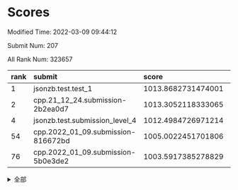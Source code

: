 # Scores

Modified Time: 2022-03-09 09:44:12

Submit Num: 207

All Rank Num: 323657

| rank |               submit               |       score        |       sigma        | pk_num |
| :--- | :--------------------------------- | :----------------- | :----------------- | :----- |
| 1    | jsonzb.test.test_1                 | 1013.8682731474001 | 0.8066858643351708 | 6253   |
| 2    | cpp.21_12_24.submission-2b2ea0d7   | 1013.3052118333065 | 0.8015190255024641 | 6253   |
| 4    | jsonzb.test.submission_level_4     | 1012.4984726971214 | 0.7845999830791937 | 6254   |
| 54   | cpp.2022_01_09.submission-816672bd | 1005.0022451701806 | 0.7245051811114157 | 6256   |
| 76   | cpp.2022_01_09.submission-5b0e3de2 | 1003.5917385278829 | 0.7097158059509375 | 6258   |


<details>
<summary>全部</summary>

| rank |                 submit                 |       score        |       sigma        | pk_num |
| :--- | :------------------------------------- | :----------------- | :----------------- | :----- |
| 1    | jsonzb.test.test_1                     | 1013.8682731474001 | 0.8066858643351708 | 6253   |
| 2    | cpp.21_12_24.submission-2b2ea0d7       | 1013.3052118333065 | 0.8015190255024641 | 6253   |
| 3    | gobigger.level_3.submission_level_3_1  | 1012.7838885708727 | 0.7942895216702379 | 6251   |
| 4    | jsonzb.test.submission_level_4         | 1012.4984726971214 | 0.7845999830791937 | 6254   |
| 5    | gobigger.level_3.submission_level_3_14 | 1011.8199369376681 | 0.7758455138574095 | 6257   |
| 6    | gobigger.level_3.submission_level_3_33 | 1011.6181920178526 | 0.7892433087318353 | 6257   |
| 7    | gobigger.level_3.submission_level_3_41 | 1011.4992231022286 | 0.7977970040953593 | 6256   |
| 8    | gobigger.level_3.submission_level_3_26 | 1011.3297430599631 | 0.7737053076136886 | 6254   |
| 9    | gobigger.level_3.submission_level_3_2  | 1011.1838165668238 | 0.7849837576588365 | 6255   |
| 10   | gobigger.level_3.submission_level_3_5  | 1011.1755970198545 | 0.7855188529297819 | 6252   |
| 11   | gobigger.level_3.submission_level_3_10 | 1011.0970793271894 | 0.7926582235797789 | 6251   |
| 12   | gobigger.level_3.submission_level_3_48 | 1010.753537822266  | 0.7592911377712118 | 6252   |
| 13   | gobigger.level_3.submission_level_3_6  | 1010.6726633537382 | 0.7620340157871015 | 6253   |
| 14   | gobigger.level_3.submission_level_3_17 | 1010.6263330050515 | 0.7890363252255318 | 6255   |
| 15   | gobigger.level_3.submission_level_3_19 | 1010.469522704247  | 0.7868675209314634 | 6251   |
| 16   | gobigger.level_3.submission_level_3_21 | 1010.4612850789779 | 0.7588355992548934 | 6249   |
| 17   | gobigger.level_3.submission_level_3_8  | 1010.354876123234  | 0.7377500696938635 | 6247   |
| 18   | gobigger.level_3.submission_level_3_7  | 1010.3130951262377 | 0.7655636155727287 | 6256   |
| 19   | gobigger.level_3.submission_level_3_40 | 1010.2811584426227 | 0.7661242863550184 | 6251   |
| 20   | gobigger.level_3.submission_level_3_9  | 1010.209570239812  | 0.7414507662035859 | 6251   |
| 21   | gobigger.level_3.submission_level_3_11 | 1010.1894216418045 | 0.7619405098083887 | 6258   |
| 22   | gobigger.level_3.submission_level_3_46 | 1010.1618778112352 | 0.7572421654123086 | 6251   |
| 23   | gobigger.level_3.submission_level_3_39 | 1010.0424853570966 | 0.749387195202577  | 6256   |
| 24   | gobigger.level_3.submission_level_3_30 | 1009.8978775279946 | 0.777168309299312  | 6253   |
| 25   | gobigger.level_3.submission_level_3_27 | 1009.8909330581955 | 0.7729419546116335 | 6255   |
| 26   | gobigger.level_3.submission_level_3_44 | 1009.8589944413117 | 0.7679125936200802 | 6252   |
| 27   | gobigger.level_3.submission_level_3_28 | 1009.8387975037966 | 0.7895158181399554 | 6255   |
| 28   | gobigger.level_3.submission_level_3_3  | 1009.8277771276364 | 0.7562588961724538 | 6254   |
| 29   | gobigger.level_3.submission_level_3_49 | 1009.7988237482647 | 0.76450758248393   | 6250   |
| 30   | gobigger.level_3.submission_level_3_37 | 1009.7777474025361 | 0.7758828958105668 | 6254   |
| 31   | gobigger.level_3.submission_level_3_0  | 1009.7671764386201 | 0.748613875608304  | 6257   |
| 32   | gobigger.level_3.submission_level_3_18 | 1009.7347985331876 | 0.7734648821603535 | 6256   |
| 33   | gobigger.level_3.submission_level_3_25 | 1009.6803533404135 | 0.7443531916901248 | 6252   |
| 34   | gobigger.level_3.submission_level_3_45 | 1009.640825853042  | 0.7556416755153296 | 6252   |
| 35   | gobigger.level_3.submission_level_3_47 | 1009.6221835286891 | 0.7566722730181799 | 6254   |
| 36   | gobigger.level_3.submission_level_3_16 | 1009.6059356318021 | 0.7423345825533061 | 6251   |
| 37   | gobigger.level_3.submission_level_3_31 | 1009.5513530810574 | 0.7580223041119206 | 6256   |
| 38   | gobigger.level_3.submission_level_3_12 | 1009.4226986687976 | 0.7523068909322695 | 6257   |
| 39   | gobigger.level_3.submission_level_3_36 | 1009.3454347567435 | 0.7469802273872836 | 6246   |
| 40   | gobigger.level_3.submission_level_3_29 | 1009.3243702775375 | 0.7394154669339117 | 6256   |
| 41   | gobigger.level_3.submission_level_3_22 | 1009.1565178719816 | 0.7420534224519195 | 6252   |
| 42   | gobigger.level_3.submission_level_3_34 | 1009.0455616246445 | 0.7558460901708416 | 6253   |
| 43   | gobigger.level_3.submission_level_3_15 | 1009.0234687623417 | 0.753592619796453  | 6253   |
| 44   | gobigger.level_3.submission_level_3_4  | 1009.0009604986537 | 0.7483641909588138 | 6256   |
| 45   | gobigger.level_3.submission_level_3_43 | 1008.9455853501365 | 0.7484617278291922 | 6251   |
| 46   | gobigger.level_3.submission_level_3_13 | 1008.7764185383378 | 0.738102607526951  | 6254   |
| 47   | gobigger.level_3.submission_level_3_24 | 1008.6348522737444 | 0.7633957204855809 | 6261   |
| 48   | gobigger.level_3.submission_level_3_35 | 1008.6321481874445 | 0.7600062817730576 | 6255   |
| 49   | gobigger.level_3.submission_level_3_20 | 1008.4917160664392 | 0.7486733866260026 | 6257   |
| 50   | gobigger.level_3.submission_level_3_32 | 1008.1093409354116 | 0.7573887909959469 | 6251   |
| 51   | gobigger.level_3.submission_level_3_23 | 1007.9643068879068 | 0.7543644007665441 | 6260   |
| 52   | gobigger.level_3.submission_level_3_38 | 1007.8252676201759 | 0.7403570291658481 | 6251   |
| 53   | gobigger.level_3.submission_level_3_42 | 1007.5940753926925 | 0.741406541920171  | 6253   |
| 54   | cpp.2022_01_09.submission-816672bd     | 1005.0022451701806 | 0.7245051811114157 | 6256   |
| 55   | gobigger.level_1.submission_level_1_33 | 1004.9767897667289 | 0.7470215312391824 | 6251   |
| 56   | gobigger.level_1.submission_level_1_4  | 1004.63407273904   | 0.7186796901108076 | 6256   |
| 57   | gobigger.level_1.submission_level_1_17 | 1004.5167292392277 | 0.7180779077727089 | 6253   |
| 58   | gobigger.level_1.submission_level_1_29 | 1004.3355890361211 | 0.7119492000597608 | 6254   |
| 59   | gobigger.level_1.submission_level_1_37 | 1004.2651207994357 | 0.7193868829843113 | 6261   |
| 60   | gobigger.level_1.submission_level_1_0  | 1004.2051841324671 | 0.7271596763137222 | 6251   |
| 61   | gobigger.level_1.submission_level_1_5  | 1004.1658817228586 | 0.7126467205940378 | 6250   |
| 62   | gobigger.level_1.submission_level_1_38 | 1004.1399045269053 | 0.7131532450507481 | 6250   |
| 63   | gobigger.level_1.submission_level_1_23 | 1004.0032379948053 | 0.7218473571937911 | 6253   |
| 64   | gobigger.level_1.submission_level_1_13 | 1003.9422201734549 | 0.7123677389969096 | 6253   |
| 65   | gobigger.level_1.submission_level_1_36 | 1003.8601380623278 | 0.7157326160957428 | 6258   |
| 66   | gobigger.level_1.submission_level_1_8  | 1003.83267150537   | 0.7276461486135477 | 6258   |
| 67   | gobigger.level_1.submission_level_1_49 | 1003.8258949867868 | 0.7132352515034501 | 6253   |
| 68   | gobigger.level_1.submission_level_1_47 | 1003.7596847291125 | 0.7184892812925099 | 6253   |
| 69   | gobigger.level_1.submission_level_1_18 | 1003.7442198827245 | 0.7118190412165776 | 6256   |
| 70   | gobigger.level_1.submission_level_1_42 | 1003.7419325010392 | 0.7098346205197343 | 6251   |
| 71   | gobigger.level_1.submission_level_1_1  | 1003.7408097404956 | 0.7171251161299327 | 6262   |
| 72   | gobigger.level_1.submission_level_1_10 | 1003.7135728022434 | 0.708034217990793  | 6256   |
| 73   | gobigger.level_1.submission_level_1_40 | 1003.6540250841115 | 0.7175532383003136 | 6253   |
| 74   | gobigger.level_1.submission_level_1_24 | 1003.6441576182035 | 0.7173783015485573 | 6248   |
| 75   | gobigger.level_1.submission_level_1_11 | 1003.6274697011307 | 0.7245289187116385 | 6255   |
| 76   | cpp.2022_01_09.submission-5b0e3de2     | 1003.5917385278829 | 0.7097158059509375 | 6258   |
| 77   | gobigger.level_1.submission_level_1_3  | 1003.582695617133  | 0.7233424251235224 | 6254   |
| 78   | gobigger.level_1.submission_level_1_35 | 1003.4743436061814 | 0.718438207685508  | 6258   |
| 79   | gobigger.level_1.submission_level_1_39 | 1003.4100659486654 | 0.7131403344348903 | 6254   |
| 80   | gobigger.level_1.submission_level_1_31 | 1003.4089936458033 | 0.7159903939462754 | 6252   |
| 81   | gobigger.level_1.submission_level_1_15 | 1003.3924904384572 | 0.7280294069048033 | 6251   |
| 82   | gobigger.level_1.submission_level_1_7  | 1003.3390621804701 | 0.7083953158179848 | 6256   |
| 83   | gobigger.level_1.submission_level_1_34 | 1003.3132993885605 | 0.7099094773442085 | 6253   |
| 84   | gobigger.level_1.submission_level_1_20 | 1003.2701044503006 | 0.7179346087925232 | 6249   |
| 85   | gobigger.level_1.submission_level_1_44 | 1003.1459594300219 | 0.7187347303845302 | 6252   |
| 86   | gobigger.level_1.submission_level_1_22 | 1003.0705090090867 | 0.7169757787399494 | 6251   |
| 87   | gobigger.level_1.submission_level_1_28 | 1003.0581230541366 | 0.7199614678964674 | 6257   |
| 88   | gobigger.level_1.submission_level_1_43 | 1003.0225299112939 | 0.7062396014724921 | 6254   |
| 89   | gobigger.level_1.submission_level_1_16 | 1002.9950093687265 | 0.7145686871390977 | 6258   |
| 90   | gobigger.level_1.submission_level_1_9  | 1002.90916734986   | 0.7083310350218474 | 6252   |
| 91   | gobigger.level_1.submission_level_1_19 | 1002.9001727222083 | 0.7224588511607084 | 6255   |
| 92   | gobigger.level_1.submission_level_1_2  | 1002.8239068390718 | 0.7119389788694656 | 6254   |
| 93   | gobigger.level_1.submission_level_1_27 | 1002.7168002106308 | 0.7143616251285325 | 6257   |
| 94   | gobigger.level_1.submission_level_1_14 | 1002.7126604362202 | 0.723191695509968  | 6254   |
| 95   | gobigger.level_1.submission_level_1_45 | 1002.6301629519346 | 0.716783367865498  | 6254   |
| 96   | gobigger.level_1.submission_level_1_6  | 1002.6099839957018 | 0.7203717101846243 | 6251   |
| 97   | gobigger.level_1.submission_level_1_46 | 1002.6057115867524 | 0.71620870775253   | 6254   |
| 98   | gobigger.level_1.submission_level_1_30 | 1002.4961431777435 | 0.7181901396192353 | 6255   |
| 99   | gobigger.level_1.submission_level_1_21 | 1002.3743363224794 | 0.7088706927384012 | 6252   |
| 100  | gobigger.level_1.submission_level_1_48 | 1002.2074881594954 | 0.7009061172296751 | 6254   |
| 101  | gobigger.level_1.submission_level_1_32 | 1002.1867088323253 | 0.724010470702299  | 6252   |
| 102  | gobigger.level_1.submission_level_1_12 | 1002.1009710769732 | 0.711104888993008  | 6255   |
| 103  | gobigger.level_1.submission_level_1_41 | 1002.0935980605689 | 0.7157293986689297 | 6254   |
| 104  | gobigger.level_1.submission_level_1_26 | 1001.7538239097281 | 0.7152016544373784 | 6252   |
| 105  | gobigger.level_1.submission_level_1_25 | 1001.7135083374667 | 0.7155599776125059 | 6259   |
| 106  | gobigger.random.submission_random_39   | 998.171320682732   | 0.6997847755630581 | 6254   |
| 107  | gobigger.random.submission_random_23   | 998.114533137725   | 0.7038455162364888 | 6253   |
| 108  | gobigger.random.submission_random_28   | 997.1977246088148  | 0.7033190024561511 | 6262   |
| 109  | gobigger.random.submission_random_7    | 997.1880644941409  | 0.7055033219409731 | 6256   |
| 110  | gobigger.random.submission_random_24   | 996.9009004995048  | 0.7089905207369728 | 6259   |
| 111  | gobigger.random.submission_random_8    | 996.8945472544468  | 0.7045635139611596 | 6256   |
| 112  | gobigger.random.submission_random_46   | 996.872164107994   | 0.7035352636592814 | 6254   |
| 113  | gobigger.random.submission_random_49   | 996.7122881605255  | 0.713574400907716  | 6251   |
| 114  | gobigger.random.submission_random_15   | 996.5835777578119  | 0.7063230759666932 | 6255   |
| 115  | gobigger.random.submission_random_1    | 996.5258842467449  | 0.702826391284602  | 6252   |
| 116  | gobigger.random.submission_random_29   | 996.5096927748043  | 0.7076366065305258 | 6253   |
| 117  | gobigger.random.submission_random_35   | 996.4342472445943  | 0.7102795013279107 | 6256   |
| 118  | gobigger.random.submission_random_19   | 996.4301626315951  | 0.7095753837056372 | 6257   |
| 119  | gobigger.random.submission_random_47   | 996.384828276213   | 0.7122921709193595 | 6252   |
| 120  | gobigger.random.submission_random_36   | 996.3761766572915  | 0.7003002896997365 | 6260   |
| 121  | gobigger.random.submission_random_31   | 996.343188060292   | 0.7100101836232623 | 6254   |
| 122  | gobigger.random.submission_random_42   | 996.3348099861186  | 0.7001581412505699 | 6254   |
| 123  | gobigger.random.submission_random_0    | 996.2346697098801  | 0.7166646195936516 | 6253   |
| 124  | gobigger.random.submission_random_13   | 996.0672788913113  | 0.704389732780841  | 6257   |
| 125  | gobigger.random.submission_random_34   | 996.00606066165    | 0.7060299188814784 | 6258   |
| 126  | gobigger.random.submission_random_20   | 995.9894217400007  | 0.7085577585498216 | 6251   |
| 127  | gobigger.random.submission_random_32   | 995.9676417669865  | 0.7055354744910685 | 6253   |
| 128  | gobigger.random.submission_random_22   | 995.9132565970532  | 0.71407067269939   | 6257   |
| 129  | gobigger.random.submission_random_30   | 995.9023710209262  | 0.7074153619958286 | 6252   |
| 130  | gobigger.random.submission_random_33   | 995.8924896643375  | 0.7078936742000206 | 6255   |
| 131  | gobigger.random.submission_random_12   | 995.8797029946112  | 0.7138015938611544 | 6258   |
| 132  | gobigger.random.submission_random_25   | 995.870755032096   | 0.7161098903607167 | 6253   |
| 133  | gobigger.random.submission_random_17   | 995.8063959683932  | 0.7063294539686245 | 6254   |
| 134  | gobigger.random.submission_random_11   | 995.8031869526329  | 0.7148840852120122 | 6256   |
| 135  | gobigger.random.submission_random_21   | 995.7004952754137  | 0.7076721041210602 | 6259   |
| 136  | gobigger.random.submission_random_40   | 995.6832062453659  | 0.7161398144368325 | 6255   |
| 137  | gobigger.random.submission_random_14   | 995.6819187472989  | 0.7185587205246327 | 6250   |
| 138  | gobigger.random.submission_random_41   | 995.6528187775909  | 0.7061619943282335 | 6253   |
| 139  | gobigger.random.submission_random_3    | 995.6217497742533  | 0.7201030323635522 | 6253   |
| 140  | gobigger.random.submission_random_44   | 995.593438154646   | 0.702923273322179  | 6254   |
| 141  | gobigger.random.submission_random_6    | 995.5775658574543  | 0.7031893423221516 | 6257   |
| 142  | gobigger.random.submission_random_5    | 995.5757246252244  | 0.6982179501501026 | 6256   |
| 143  | gobigger.random.submission_random_37   | 995.556188978901   | 0.7105360606518482 | 6259   |
| 144  | gobigger.random.submission_random_18   | 995.4864816125632  | 0.7324984473265417 | 6255   |
| 145  | gobigger.random.submission_random_26   | 995.425531301534   | 0.7105039185298399 | 6253   |
| 146  | gobigger.random.submission_random_45   | 995.3293351616899  | 0.7113695291868634 | 6257   |
| 147  | gobigger.random.submission_random_9    | 995.2555215779203  | 0.7111956375321409 | 6258   |
| 148  | gobigger.random.submission_random_43   | 995.2263787282482  | 0.70958400152746   | 6256   |
| 149  | gobigger.random.submission_random_16   | 995.1558142461508  | 0.7160523732831732 | 6254   |
| 150  | gobigger.random.submission_random_10   | 995.1443405206313  | 0.7008156495208405 | 6254   |
| 151  | gobigger.random.submission_random_2    | 995.1283003778151  | 0.6944837290083299 | 6253   |
| 152  | gobigger.random.submission_random_27   | 994.9402388979485  | 0.7250788428110705 | 6254   |
| 153  | gobigger.random.submission_random_38   | 994.6293254041683  | 0.7095641140019687 | 6252   |
| 154  | gobigger.random.submission_random_48   | 994.6091305531608  | 0.7178089431684929 | 6254   |
| 155  | gobigger.random.submission_random_4    | 994.183833524504   | 0.7278177699223284 | 6251   |
| 156  | gobigger.level_2.submission_level_2_9  | 994.1695814061129  | 0.7336130150996828 | 6254   |
| 157  | gobigger.level_2.submission_level_2_7  | 993.9571468307894  | 0.7467587413958248 | 6256   |
| 158  | gobigger.level_2.submission_level_2_30 | 993.8366200296465  | 0.7330614009375847 | 6255   |
| 159  | gobigger.level_2.submission_level_2_31 | 993.6941807650013  | 0.7255284081687827 | 6258   |
| 160  | gobigger.level_2.submission_level_2_20 | 993.6015645793042  | 0.7255248283113892 | 6253   |
| 161  | gobigger.level_2.submission_level_2_45 | 993.3024083552058  | 0.7506246418480872 | 6254   |
| 162  | gobigger.level_2.submission_level_2_13 | 993.2867651531172  | 0.7206761956156604 | 6256   |
| 163  | gobigger.level_2.submission_level_2_10 | 993.2663624327492  | 0.7312950182572447 | 6249   |
| 164  | gobigger.level_2.submission_level_2_32 | 993.1327947286017  | 0.7354028144290673 | 6253   |
| 165  | gobigger.level_2.submission_level_2_3  | 993.0833890242708  | 0.7418943064968991 | 6256   |
| 166  | gobigger.level_2.submission_level_2_41 | 992.9918386959256  | 0.732756403195293  | 6259   |
| 167  | gobigger.level_2.submission_level_2_12 | 992.9743190559674  | 0.7409989198985368 | 6255   |
| 168  | gobigger.level_2.submission_level_2_49 | 992.7507845812944  | 0.7431753985612822 | 6254   |
| 169  | gobigger.level_2.submission_level_2_2  | 992.7252991679444  | 0.7208562394618905 | 6253   |
| 170  | gobigger.level_2.submission_level_2_18 | 992.6550349573893  | 0.751407803002406  | 6259   |
| 171  | gobigger.level_2.submission_level_2_37 | 992.6521073062772  | 0.7428498977336345 | 6256   |
| 172  | gobigger.level_2.submission_level_2_47 | 992.601929897278   | 0.743182336859685  | 6251   |
| 173  | gobigger.level_2.submission_level_2_36 | 992.5384386830779  | 0.7592028774284921 | 6257   |
| 174  | gobigger.level_2.submission_level_2_0  | 992.5091221939631  | 0.7466394979441636 | 6253   |
| 175  | gobigger.level_2.submission_level_2_23 | 992.4921434462238  | 0.7500523344188675 | 6257   |
| 176  | gobigger.level_2.submission_level_2_43 | 992.4023528375872  | 0.7521860671679601 | 6250   |
| 177  | gobigger.level_2.submission_level_2_46 | 992.3663154659813  | 0.7471342886066551 | 6257   |
| 178  | gobigger.level_2.submission_level_2_26 | 992.3005289868428  | 0.7395009059214447 | 6249   |
| 179  | gobigger.level_2.submission_level_2_8  | 992.1818337253054  | 0.7431458696691083 | 6252   |
| 180  | gobigger.level_2.submission_level_2_40 | 992.1557890219004  | 0.7474918594434631 | 6258   |
| 181  | gobigger.level_2.submission_level_2_38 | 992.1524673088035  | 0.7347773433712509 | 6257   |
| 182  | gobigger.level_2.submission_level_2_15 | 992.1390263940513  | 0.7559662568065628 | 6255   |
| 183  | gobigger.level_2.submission_level_2_19 | 992.0336151195995  | 0.7478561539773876 | 6252   |
| 184  | gobigger.level_2.submission_level_2_16 | 992.0218878453562  | 0.7493902419467631 | 6257   |
| 185  | gobigger.level_2.submission_level_2_25 | 992.01390497881    | 0.7407236715506569 | 6258   |
| 186  | gobigger.level_2.submission_level_2_5  | 992.0038278318254  | 0.7383810101695214 | 6249   |
| 187  | gobigger.level_2.submission_level_2_42 | 991.9934945222573  | 0.7588466318731516 | 6257   |
| 188  | gobigger.level_2.submission_level_2_28 | 991.7914130403728  | 0.7489267110632687 | 6252   |
| 189  | gobigger.level_2.submission_level_2_11 | 991.7395243513586  | 0.7683167123581612 | 6254   |
| 190  | gobigger.level_2.submission_level_2_21 | 991.7350306388096  | 0.7479379770046676 | 6256   |
| 191  | gobigger.level_2.submission_level_2_22 | 991.6721877441272  | 0.7286132445714806 | 6255   |
| 192  | gobigger.level_2.submission_level_2_44 | 991.6333483806817  | 0.7765373446258075 | 6250   |
| 193  | gobigger.level_2.submission_level_2_34 | 991.5917811991173  | 0.7363394877624958 | 6257   |
| 194  | gobigger.level_2.submission_level_2_33 | 991.4801903219629  | 0.7725931949764097 | 6257   |
| 195  | gobigger.level_2.submission_level_2_14 | 991.2850843254453  | 0.7563805372212157 | 6254   |
| 196  | gobigger.level_2.submission_level_2_1  | 991.275326763554   | 0.7407622536045338 | 6249   |
| 197  | gobigger.level_2.submission_level_2_29 | 991.2633480006572  | 0.7454186914739623 | 6255   |
| 198  | gobigger.level_2.submission_level_2_35 | 991.2548476235977  | 0.7514682002211057 | 6251   |
| 199  | gobigger.level_2.submission_level_2_17 | 991.1108220930356  | 0.7529723965335604 | 6254   |
| 200  | gobigger.level_2.submission_level_2_48 | 990.9903869669616  | 0.7556852715137433 | 6259   |
| 201  | gobigger.level_2.submission_level_2_4  | 990.946274660175   | 0.7568750725869688 | 6260   |
| 202  | gobigger.level_2.submission_level_2_6  | 990.7950831213875  | 0.7759743551555144 | 6259   |
| 203  | gobigger.level_2.submission_level_2_24 | 990.7101434326953  | 0.7609533051127634 | 6251   |
| 204  | gobigger.level_2.submission_level_2_39 | 990.7092369284957  | 0.7865077951449092 | 6252   |
| 205  | gobigger.level_2.submission_level_2_27 | 990.2613591579355  | 0.770780432230928  | 6254   |
| 206  | gobigger.none.submission_none_0        | 978.8194585839352  | 1.2313820378286884 | 6252   |
| 207  | gobigger.none.submission_none_1        | 976.3554634511883  | 1.41764699851883   | 6257   |

</details>